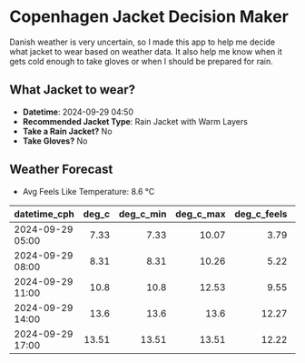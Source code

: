 
# Copenhagen Jacket Decision Maker

Danish weather is very uncertain, so I made this app to help me decide what jacket to wear based on weather data. 
It also help me know when it gets cold enough to take gloves or when I should be prepared for rain.

## What Jacket to wear?

- **Datetime**: 2024-09-29 04:50
- **Recommended Jacket Type**: Rain Jacket with Warm Layers
- **Take a Rain Jacket?** No
- **Take Gloves?** No

## Weather Forecast
- Avg Feels Like Temperature: 8.6 °C

| datetime_cph     |   deg_c |   deg_c_min |   deg_c_max |   deg_c_feels | weather   | wind   | rain   |
|:-----------------|--------:|------------:|------------:|--------------:|:----------|:-------|:-------|
| 2024-09-29 05:00 |    7.33 |        7.33 |       10.07 |          3.79 | Clear     | High   | None   |
| 2024-09-29 08:00 |    8.31 |        8.31 |       10.26 |          5.22 | Clear     | Medium | None   |
| 2024-09-29 11:00 |   10.8  |       10.8  |       12.53 |          9.55 | Clear     | Medium | None   |
| 2024-09-29 14:00 |   13.6  |       13.6  |       13.6  |         12.27 | Clouds    | Medium | None   |
| 2024-09-29 17:00 |   13.51 |       13.51 |       13.51 |         12.22 | Clouds    | Low    | None   |
        